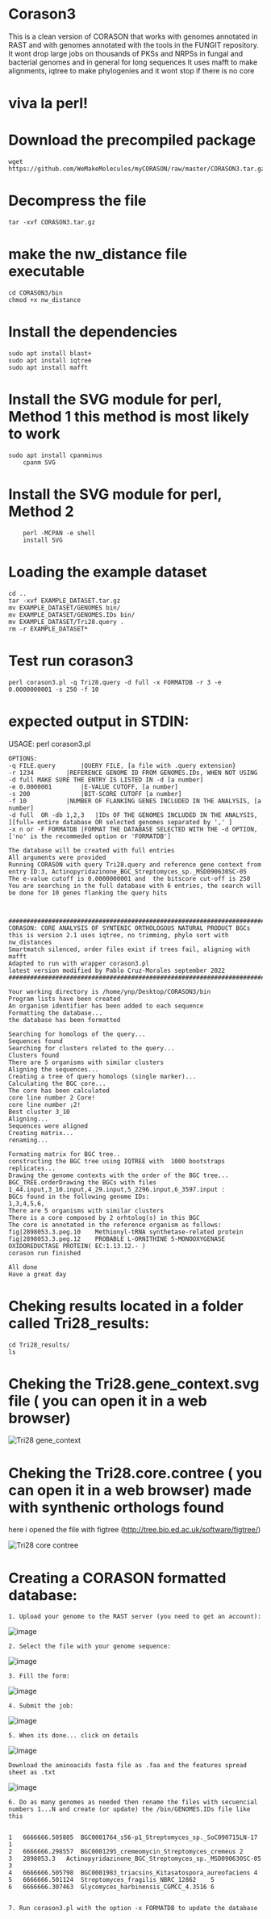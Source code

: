 # Corason3
This is a clean version of CORASON that works with genomes annotated in RAST and with genomes annotated with the tools in the FUNGIT repository.
It wont drop large jobs on thousands of PKSs and NRPSs in fungal and bacterial genomes and in general for long sequences
It uses mafft to make alignments, iqtree to make phylogenies and it wont stop if there is no core
# viva la perl!

# Download the precompiled package
	wget https://github.com/WeMakeMolecules/myCORASON/raw/master/CORASON3.tar.gz
# Decompress the file
    tar -xvf CORASON3.tar.gz
# make the nw_distance file executable
	cd CORASON3/bin
	chmod +x nw_distance
    
# Install the dependencies
    sudo apt install blast+
    sudo apt install iqtree
    sudo apt install mafft


# Install the SVG module for perl, Method 1 this method is most likely to work
	sudo apt install cpanminus
        cpanm SVG
# Install the SVG module for perl, Method 2 
        perl -MCPAN -e shell
        install SVG

# Loading the example dataset
    cd ..
    tar -xvf EXAMPLE_DATASET.tar.gz
    mv EXAMPLE_DATASET/GENOMES bin/
    mv EXAMPLE_DATASET/GENOMES.IDs bin/
    mv EXAMPLE_DATASET/Tri28.query .
    rm -r EXAMPLE_DATASET*

# Test run corason3
    perl corason3.pl -q Tri28.query -d full -x FORMATDB -r 3 -e 0.0000000001 -s 250 -f 10
 # expected output in STDIN:
 USAGE: perl corason3.pl <OPTIONS>
    
    OPTIONS:
    -q FILE.query   	|QUERY FILE, [a file with .query extension}
    -r 1234			|REFERENCE GENOME ID FROM GENOMES.IDs, WHEN NOT USING -d full MAKE SURE THE ENTRY IS LISTED IN -d [a number]
    -e 0.0000001		|E-VALUE CUTOFF, [a number]
    -s 200	        	|BIT-SCORE CUTOFF [a number]
    -f 10			|NUMBER OF FLANKING GENES INCLUDED IN THE ANALYSIS, [a number]
    -d full  OR -db 1,2,3	|IDs OF THE GENOMES INCLUDED IN THE ANALYSIS, ][full= entire database OR selected genomes separated by ',' ]
    -x n or -F FORMATDB	|FORMAT THE DATABASE SELECTED WITH THE -d OPTION, ['no' is the recommeded option or 'FORMATDB']
    
    The database will be created with full entries
    All arguments were provided
    Running CORASON with query Tri28.query and reference gene context from entry ID:3, Actinopyridazinone_BGC_Streptomyces_sp._MSD090630SC-05
    The e-value cutoff is 0.0000000001 and  the bitscore cut-off is 250
    You are searching in the full database with 6 entries, the search will be done for 10 genes flanking the query hits
    
    
    
    ##########################################################################
    CORASON: CORE ANALYSIS OF SYNTENIC ORTHOLOGOUS NATURAL PRODUCT BGCs
    this is version 2.1 uses iqtree, no trimming, phylo sort with nw_distances
    Smartmatch silenced, order files exist if trees fail, aligning with mafft
    Adapted to run with wrapper corason3.pl
    latest version modified by Pablo Cruz-Morales september 2022
    ##########################################################################
	
	Your working directory is /home/ynp/Desktop/CORASON3/bin
	Program lists have been created
	An organism identifier has been added to each sequence
	Formatting the database...
	the database has been formatted
	
	Searching for homologs of the query...
	Sequences found
	Searching for clusters related to the query...
	Clusters found
	There are 5 organisms with similar clusters
	Aligning the sequences...
	Creating a tree of query homologs (single marker)...
	Calculating the BGC core...
	The core has been calculated
	core line number 2 Core!
	core line number ¡2!
	Best cluster 3_10
	Aligning...
	Sequences were aligned
	Creating matrix...
	renaming...

	Formating matrix for BGC tree..
	constructing the BGC tree using IQTREE with  1000 bootstraps replicates...
	Drawing the genome contexts with the order of the BGC tree...
	BGC_TREE.orderDrawing the BGCs with files 1_44.input,3_10.input,4_29.input,5_2296.input,6_3597.input : 
	BGCs found in the following genome IDs:
	1,3,4,5,6,
	There are 5 organisms with similar clusters
	There is a core composed by 2 orhtolog(s) in this BGC
	The core is annotated in the reference organism as follows:
	fig|2898053.3.peg.10	Methionyl-tRNA synthetase-related protein
	fig|2898053.3.peg.12	PROBABLE L-ORNITHINE 5-MONOOXYGENASE OXIDOREDUCTASE PROTEIN( EC:1.13.12.- )
	corason run finished

	All done
	Have a great day



# Cheking results located in a folder called Tri28_results:
	cd Tri28_results/
	ls
	
	
# Cheking the Tri28.gene_context.svg file ( you can open it in  a web browser)

![Tri28 gene_context](https://user-images.githubusercontent.com/68575424/194334286-0ce6f7bd-76d1-4736-a101-30126e29fd20.svg)

# Cheking the  Tri28.core.contree ( you can open it in  a web browser) made with synthenic orthologs found 
here i opened the file with figtree (http://tree.bio.ed.ac.uk/software/figtree/)

![Tri28 core contree](https://user-images.githubusercontent.com/68575424/194334668-01314e7d-8aea-4e9b-86cf-8f7e993f263c.png)

# Creating a CORASON formatted database:

	1. Upload your genome to the RAST server (you need to get an account):
![image](https://user-images.githubusercontent.com/68575424/194347007-9db18417-5d68-43fb-99e3-31c836a0c8f3.png)

	2. Select the file with your genome sequence:
![image](https://user-images.githubusercontent.com/68575424/194347168-2715e7db-45fb-405e-ad19-43f020df21d5.png)

	3. Fill the form:
![image](https://user-images.githubusercontent.com/68575424/194347273-c234ae64-595f-44ec-8c2f-6bea9820bccf.png)

	4. Submit the job:

![image](https://user-images.githubusercontent.com/68575424/194347633-74c951e8-6dd0-4ffa-94e7-1ede60a2f32b.png)
	
	5. When its done... click on details
![image](https://user-images.githubusercontent.com/68575424/194348108-c0b0e0b7-a3d5-4013-a6fb-e79cf354e306.png)
	
	Download the aminoacids fasta file as .faa and the features spread sheet as .txt
![image](https://user-images.githubusercontent.com/68575424/194348528-88521931-8204-46ed-a29c-a4c207bd364a.png)

	6. Do as many genomes as needed then rename the files with secuencial numbers 1...N and create (or update) the /bin/GENOMES.IDs file like this


	1	6666666.505805	BGC0001764_s56-p1_Streptomyces_sp._SoC090715LN-17	1
	2	6666666.298557	BGC0001295_cremeomycin_Streptomyces_cremeus	2
	3	2898053.3	Actinopyridazinone_BGC_Streptomyces_sp._MSD090630SC-05	3
	4	6666666.505798	BGC0001983_triacsins_Kitasatospora_aureofaciens	4
	5	6666666.501124	Streptomyces_fragilis_NBRC_12862	5
	6	6666666.307463	Glycomyces_harbinensis_CGMCC_4.3516	6


	7. Run corason3.pl with the option -x FORMATDB to update the database


